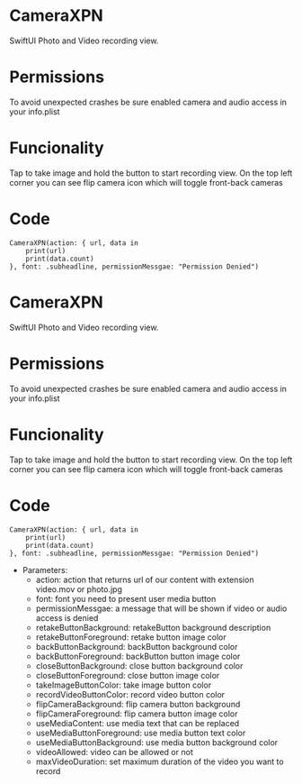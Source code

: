 # CameraXPN

SwiftUI Photo and Video recording view.

# Permissions
To avoid unexpected crashes be sure enabled camera and audio access in your info.plist

# Funcionality
Tap to take image and hold the button to start recording view.
On the top left corner you can see flip camera icon which will toggle front-back cameras

# Code
```
CameraXPN(action: { url, data in
    print(url)
    print(data.count)
}, font: .subheadline, permissionMessgae: "Permission Denied")
```

# CameraXPN

SwiftUI Photo and Video recording view.

# Permissions
To avoid unexpected crashes be sure enabled camera and audio access in your info.plist

# Funcionality
Tap to take image and hold the button to start recording view.
On the top left corner you can see flip camera icon which will toggle front-back cameras

# Code
```
CameraXPN(action: { url, data in
    print(url)
    print(data.count)
}, font: .subheadline, permissionMessgae: "Permission Denied")
```

- Parameters:
    - action: action that returns url of our content with extension video.mov or photo.jpg
    - font: font you need to present user media button
    - permissionMessgae: a message that will be shown if video or audio access is denied
    - retakeButtonBackground: retakeButton background description
    - retakeButtonForeground: retake button image color
    - backButtonBackground: backButton background color
    - backButtonForeground: backButton  button image color
    - closeButtonBackground: close button background color
    - closeButtonForeground: close button image color
    - takeImageButtonColor: take image button color
    - recordVideoButtonColor: record video button color
    - flipCameraBackground: flip camera button background
    - flipCameraForeground: flip camera button image color
    - useMediaContent: use media text that can be replaced
    - useMediaButtonForeground: use media button text color
    - useMediaButtonBackground: use media button background color
    - videoAllowed: video can be allowed or not
    - maxVideoDuration: set maximum duration of the video you want to record

